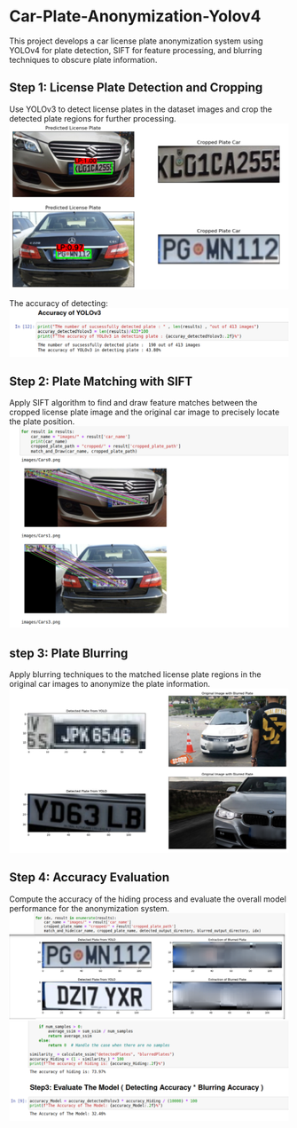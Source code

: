 # Car-Plate-Anonymization-Yolov4
This project develops a car license plate anonymization system using YOLOv4 for plate detection, 
SIFT for feature processing, and blurring techniques to obscure plate information.


## Step 1: License Plate Detection and Cropping
Use YOLOv3 to detect license plates in the dataset images and crop the detected plate regions for further processing.
![Extraction Stage](images/image1.png)

The accuracy of detecting: 
![Extraction Stage](images/image4.png)

## Step 2: Plate Matching with SIFT
Apply SIFT algorithm to find and draw feature matches between the cropped license plate image and the original car image to precisely locate the plate position.
![Transformation Stage](Images/image2.png)

## step 3: Plate Blurring
Apply blurring techniques to the matched license plate regions in the original car images to anonymize the plate information.
![Transformation Stage](Images/image3.png)


## Step 4: Accuracy Evaluation
Compute the accuracy of the hiding process and evaluate the overall model performance for the anonymization system.
![Transformation Stage](Images/image5.png)
![Transformation Stage](Images/image6.png)

